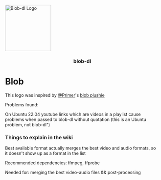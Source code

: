 <p "center">
    <img alt="Blob-dl Logo" src="../assets/blob-dl-logo-v1.png" height="150">
    <h3 align="center">blob-dl</h3>
  </a>
</p>

# Blob

This logo was inspired by [@Primer](https://www.youtube.com/c/PrimerLearning)'s [blob plushie](https://store.dftba.com/collections/primer/products/primer-blob-plushie)


Problems found:

On Ubuntu 22.04 youtube links which are videos in a playlist cause problems when passed to blob-dl without quotation (this is an Ubuntu problem, not blob-dl")

### Things to explain in the wiki
Best available format actually merges the best video and audio formats, so it doesn't show up as a format in the list

Recommended dependencies: ffmpeg, ffprobe

Needed for: merging the best video-audio files && post-processing